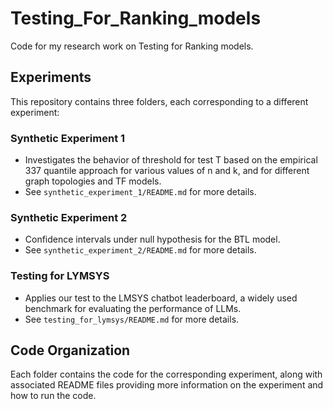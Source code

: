 # Testing_For_Ranking_models

Code for my research work on Testing for Ranking models.

## Experiments

This repository contains three folders, each corresponding to a different experiment:

### Synthetic Experiment 1

* Investigates the behavior of threshold for test T based on the empirical 337 quantile approach for various values of n and k, and for different graph topologies and TF models.
* See `synthetic_experiment_1/README.md` for more details.

### Synthetic Experiment 2

* Confidence intervals under null hypothesis for the BTL model.
* See `synthetic_experiment_2/README.md` for more details.

### Testing for LYMSYS

* Applies our test to the LMSYS chatbot leaderboard, a widely used benchmark for evaluating the performance of LLMs.
* See `testing_for_lymsys/README.md` for more details.

## Code Organization

Each folder contains the code for the corresponding experiment, along with associated README files providing more information on the experiment and how to run the code.
